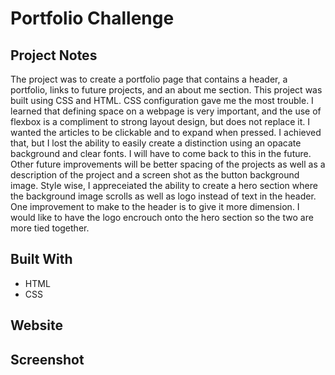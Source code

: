 # Portfolio Challenge 

## Project Notes

The project was to create a portfolio page that contains a header, a portfolio, links to future projects, and an about me section. This project was built using CSS and HTML. 
CSS configuration gave me the most trouble. I learned that defining space on a webpage is very important, and the use of flexbox is a compliment to strong layout design, but does not replace it. 
I wanted the articles to be clickable and to expand when pressed. I achieved that, but I lost the ability to easily create a distinction using an opacate background and clear fonts. I will have to come back to this in the future.
Other future improvements will be better spacing of the projects as well as a description of the project and a screen shot as the button background image. Style wise, I appreceiated the 
ability to create a hero section where the background image scrolls as well as logo instead of text in the header. One improvement to make to the header is to give it more dimension. 
I would like to have the logo encrouch onto the hero section so the two are more tied together. 

## Built With

 * HTML
 * CSS
  
## Website

  
## Screenshot
